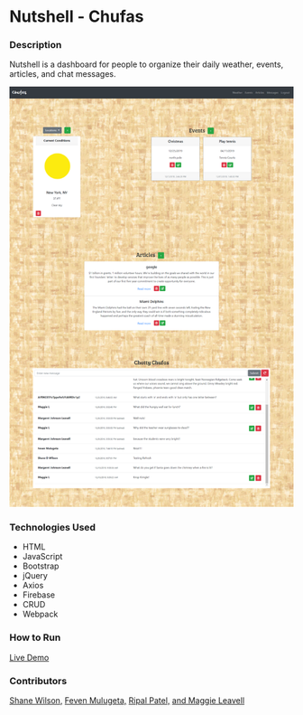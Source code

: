 # Nutshell - Chufas

### Description
Nutshell is a dashboard for people to organize their daily weather, events, articles, and chat messages.

![homepage](./screenshots/nutshell.png)

### Technologies Used
* HTML
* JavaScript
* Bootstrap
* jQuery
* Axios
* Firebase
* CRUD
* Webpack

### How to Run
[Live Demo](https://nutshell-chufas.firebaseapp.com/)

### Contributors
[Shane Wilson,](https://github.com/shanedwilson)
[Feven Mulugeta,](https://github.com/Feven90)
[Ripal Patel,](https://github.com/ripalpate)
[and Maggie Leavell](https://github.com/mjleavell)

